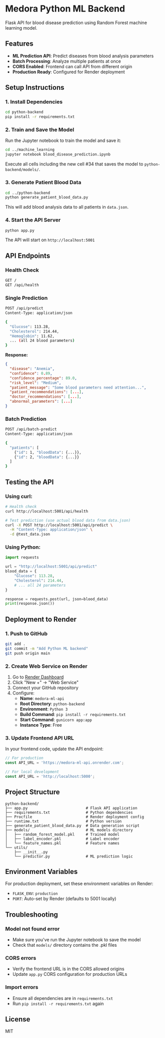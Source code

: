 # Medora Python ML Backend

Flask API for blood disease prediction using Random Forest machine learning model.

## Features

- **ML Prediction API**: Predict diseases from blood analysis parameters
- **Batch Processing**: Analyze multiple patients at once
- **CORS Enabled**: Frontend can call API from different origin
- **Production Ready**: Configured for Render deployment

## Setup Instructions

### 1. Install Dependencies

```bash
cd python-backend
pip install -r requirements.txt
```

### 2. Train and Save the Model

Run the Jupyter notebook to train the model and save it:

```bash
cd ../machine_learning
jupyter notebook blood_disease_prediction.ipynb
```

Execute all cells including the new cell #34 that saves the model to `python-backend/models/`.

### 3. Generate Patient Blood Data

```bash
cd ../python-backend
python generate_patient_blood_data.py
```

This will add blood analysis data to all patients in `data.json`.

### 4. Start the API Server

```bash
python app.py
```

The API will start on `http://localhost:5001`

## API Endpoints

### Health Check
```bash
GET /
GET /api/health
```

### Single Prediction
```bash
POST /api/predict
Content-Type: application/json

{
  "Glucose": 113.28,
  "Cholesterol": 214.44,
  "Hemoglobin": 11.62,
  ... (all 24 blood parameters)
}
```

**Response:**
```json
{
  "disease": "Anemia",
  "confidence": 0.89,
  "confidence_percentage": 89.0,
  "risk_level": "Medium",
  "patient_message": "Some blood parameters need attention...",
  "patient_recommendations": [...],
  "doctor_recommendations": [...],
  "abnormal_parameters": [...]
}
```

### Batch Prediction
```bash
POST /api/batch-predict
Content-Type: application/json

{
  "patients": [
    {"id": 1, "bloodData": {...}},
    {"id": 2, "bloodData": {...}}
  ]
}
```

## Testing the API

### Using curl:
```bash
# Health check
curl http://localhost:5001/api/health

# Test prediction (use actual blood data from data.json)
curl -X POST http://localhost:5001/api/predict \
  -H "Content-Type: application/json" \
  -d @test_data.json
```

### Using Python:
```python
import requests

url = "http://localhost:5001/api/predict"
blood_data = {
    "Glucose": 113.28,
    "Cholesterol": 214.44,
    # ... all 24 parameters
}

response = requests.post(url, json=blood_data)
print(response.json())
```

## Deployment to Render

### 1. Push to GitHub

```bash
git add .
git commit -m "Add Python ML backend"
git push origin main
```

### 2. Create Web Service on Render

1. Go to [Render Dashboard](https://dashboard.render.com/)
2. Click "New +" → "Web Service"
3. Connect your GitHub repository
4. Configure:
   - **Name**: `medora-ml-api`
   - **Root Directory**: `python-backend`
   - **Environment**: `Python 3`
   - **Build Command**: `pip install -r requirements.txt`
   - **Start Command**: `gunicorn app:app`
   - **Instance Type**: Free

### 3. Update Frontend API URL

In your frontend code, update the API endpoint:

```javascript
// For production
const API_URL = 'https://medora-ml-api.onrender.com';

// For local development
const API_URL = 'http://localhost:5000';
```

## Project Structure

```
python-backend/
├── app.py                          # Flask API application
├── requirements.txt                # Python dependencies
├── Procfile                        # Render deployment config
├── runtime.txt                     # Python version
├── generate_patient_blood_data.py  # Data generation script
├── models/                         # ML models directory
│   ├── random_forest_model.pkl     # Trained model
│   ├── label_encoder.pkl           # Label encoder
│   └── feature_names.pkl           # Feature names
└── utils/
    ├── __init__.py
    └── predictor.py                # ML prediction logic
```

## Environment Variables

For production deployment, set these environment variables on Render:

- `FLASK_ENV`: `production`
- `PORT`: Auto-set by Render (defaults to 5001 locally)

## Troubleshooting

### Model not found error
- Make sure you've run the Jupyter notebook to save the model
- Check that `models/` directory contains the .pkl files

### CORS errors
- Verify the frontend URL is in the CORS allowed origins
- Update `app.py` CORS configuration for production URLs

### Import errors
- Ensure all dependencies are in `requirements.txt`
- Run `pip install -r requirements.txt` again

## License

MIT
